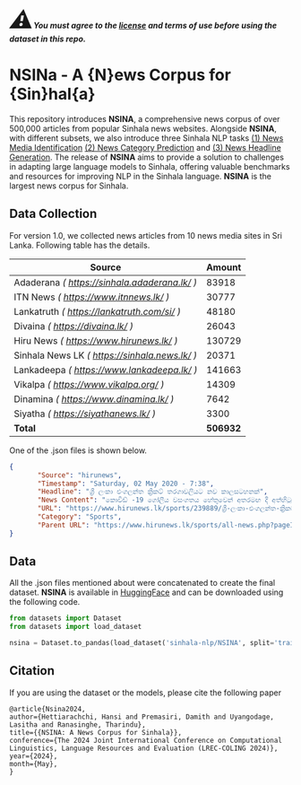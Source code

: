 ***<span style="font-size: 3em;">:warning:</span>You must agree to the [license](https://github.com/Sinhala-NLP/NSINA?tab=License-1-ov-file#readme) and terms of use before using the dataset in this repo.***

# NSINa - A {N}ews Corpus for {Sin}hal{a}
This repository introduces **NSINA**, a comprehensive news corpus of over 500,000 articles from popular Sinhala news websites. Alongside **NSINA**, with different subsets, we also introduce three Sinhala NLP tasks [(1) News Media Identification](https://github.com/Sinhala-NLP/Sinhala-News-Media-Identification) [(2) News Category Prediction](https://github.com/Sinhala-NLP/Sinhala-News-Category-Prediction) and [(3) News Headline Generation](https://github.com/Sinhala-NLP/Sinhala-Headline-Generation). The release of **NSINA** aims to provide a solution to challenges in adapting large language models to Sinhala, offering valuable benchmarks and resources for improving NLP in the Sinhala language. **NSINA** is the largest news corpus for Sinhala. 

## Data Collection
For version 1.0, we collected news articles from 10 news media sites in Sri Lanka. Following table has the details. 

|     Source        |  Amount  |
|-------------------|----------|
| Adaderana  *( <https://sinhala.adaderana.lk/> )*       |  83918   |
| ITN News  *( <https://www.itnnews.lk/> )*       |  30777   |
| Lankatruth  *( <https://lankatruth.com/si/> )*        |  48180   |
| Divaina   *( <https://divaina.lk/> )*         |  26043   |
| Hiru News  *( <https://www.hirunews.lk/> )*        | 130729   |
| Sinhala News LK *( <https://sinhala.news.lk/> )*   |  20371   |
| Lankadeepa  *( <https://www.lankadeepa.lk/> )*       | 141663   |
| Vikalpa   *( <https://www.vikalpa.org/> )*         |  14309   |
| Dinamina   *( <https://www.dinamina.lk/> )*        |   7642   |
| Siyatha  *( <https://siyathanews.lk/> )*          |   3300   |
| **Total**         | **506932** |

One of the .json files is shown below. 

```json
{
       "Source": "hirunews",
       "Timestamp": "Saturday, 02 May 2020 - 7:38",
       "Headline": "ශ්‍රී ලංකා එංගලන්ත ක්‍රිකට් තරගාවලියට නව කාලසටහනක්",
       "News Content": "කොවිඩ් -19 ගෝලීය වසංගතය හේතුවෙන් අතරමඟ දී අත්හිටුවනු ලැබූ එංගලන්ත ක්‍රිකට් පිළේ ශ්‍රී ලංකා සංචාරය සඳහා නව කාලසටහනක් සකස් කර තිබෙනවා. ඒ අනුව ලබන වසරේ ජනවාරි මාසයේ  එංගලන්ත පිළ නැවතත් ශ්‍රී ලංකාවට පැමිණීමට නියමිත බවයි ශ්‍රී ලංකා ක්‍රිකට් ප්‍රධාන විධායක ඈෂ්ලි ද සිල්වා ප්‍රකාශ කළේ. පසුගිය මාර්තු මාසයේ දිවයිනට පැමිණි එංගලන්ත කණ්ඩායම කොරෝනා වෛරස් ගෝලීය වසංගතය හේතුවෙන් දින 10කට පසු යළි සිය රට බලා නික්මුණේ පළමු ටෙස්ට් තරඟය ආරම්භවීමට සතියක් තිබියදියි.",
       "URL": "https://www.hirunews.lk/sports/239889/ශ්‍රී-ලංකා-එංගලන්ත-ක්‍රිකට්-තරගාවලියට-නව-කාලසටහනක්",
       "Category": "Sports",
       "Parent URL": "https://www.hirunews.lk/sports/all-news.php?pageID=100"
}
```


## Data
All the .json files mentioned about were concatenated to create the final dataset. **NSINA** is available in [HuggingFace](https://huggingface.co/datasets/sinhala-nlp/NSINA) and can be downloaded using the following code. 

```python
from datasets import Dataset
from datasets import load_dataset

nsina = Dataset.to_pandas(load_dataset('sinhala-nlp/NSINA', split='train'))
```


## Citation
If you are using the dataset or the models, please cite the following paper
~~~
﻿@article{Nsina2024,
author={Hettiarachchi, Hansi and Premasiri, Damith and Uyangodage, Lasitha and Ranasinghe, Tharindu},
title={{NSINA: A News Corpus for Sinhala}},
conference={The 2024 Joint International Conference on Computational Linguistics, Language Resources and Evaluation (LREC-COLING 2024)},
year={2024},
month={May},
}
~~~
